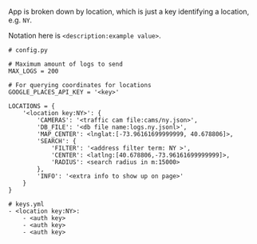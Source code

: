 App is broken down by location, which is just a key identifying a location, e.g. `NY`.

Notation here is `<description:example value>`.

```
# config.py

# Maximum amount of logs to send
MAX_LOGS = 200

# For querying coordinates for locations
GOOGLE_PLACES_API_KEY = '<key>'

LOCATIONS = {
    '<location key:NY>': {
        'CAMERAS': '<traffic cam file:cams/ny.json>',
        'DB_FILE': '<db file name:logs.ny.jsonl>',
        'MAP_CENTER': <lnglat:[-73.96161699999999, 40.678806]>,
        'SEARCH': {
            'FILTER': '<address filter term: NY >',
            'CENTER': <latlng:[40.678806,-73.96161699999999]>,
            'RADIUS': <search radius in m:15000>
        },
        'INFO': '<extra info to show up on page>'
    }
}
```

```
# keys.yml
- <location key:NY>:
    - <auth key>
    - <auth key>
    - <auth key>
```